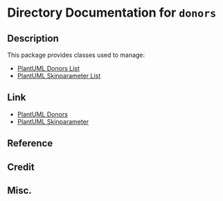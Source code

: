 # Directory Documentation for `donors`

## Description
This package provides classes used to manage:
- [PlantUML Donors List](https://plantuml.com/donors)
- [PlantUML Skinparameter List](https://plantuml.com/skinparam)

## Link
- [PlantUML Donors](https://plantuml.com/donors)
- [PlantUML Skinparameter](https://plantuml.com/skinparam)

## Reference

## Credit

## Misc.

